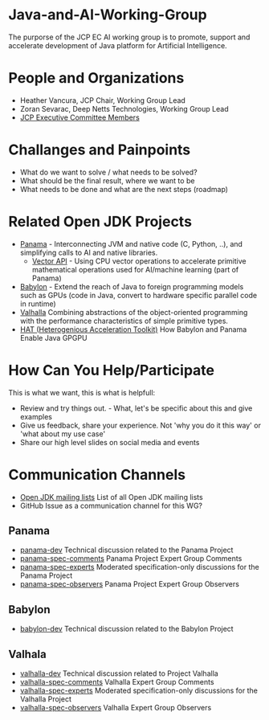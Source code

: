 # Java-and-AI-Working-Group
The purporse of the JCP EC AI working group is to promote, support and accelerate development of Java platform for Artificial Intelligence.

# People and Organizations

* Heather Vancura, JCP Chair, Working Group Lead
* Zoran Sevarac, Deep Netts Technologies, Working Group Lead
* [JCP Executive Committee Members](https://jcp.org/en/participation/committee#membership)

# Challanges and Painpoints

* What do we want to solve / what needs to be solved?
* What should be the final result, where we want to be
* What needs to be done and what are the next steps (roadmap)

# Related Open JDK Projects

* [Panama](https://openjdk.org/projects/panama/) - Interconnecting JVM and native code (C, Python, ..), and simplifying calls to AI and native libraries.
    * [Vector API](https://openjdk.org/jeps/469) - Using CPU vector operations to accelerate primitive mathematical operations used for AI/machine learning (part of Panama)
* [Babylon](https://openjdk.org/projects/babylon/) - Extend the reach of Java to foreign programming models such as GPUs (code in Java, convert to hardware specific parallel code in runtime)
* [Valhalla](https://openjdk.org/projects/valhalla/) Combining abstractions of the object-oriented programming with the performance characteristics of simple primitive types.
* [HAT (Heterogenious Acceleration Toolkit)](https://cr.openjdk.org/~psandoz/conferences/2024-JVMLS/JAVA_BABYLON_HAT-JVMLS-24-08-05.pdf) How Babylon and Panama Enable Java GPGPU

# How Can You Help/Participate

This is what we want, this is what is helpfull:

* Review and try things out. - What, let's be specific about this and give examples
* Give us feedback, share your experience. Not 'why you do it this way' or 'what about my use case'
* Share our high level slides on social media and events

# Communication Channels

* [Open JDK mailing lists](https://mail.openjdk.org/mailman/listinfo) List of all Open JDK mailing lists
* GitHub Issue as a communication channel for this WG?

## Panama
  
* [panama-dev](https://mail.openjdk.org/mailman/listinfo/panama-dev) Technical discussion related to the Panama Project
* [panama-spec-comments](https://mail.openjdk.org/mailman/listinfo/panama-spec-comments) Panama Project Expert Group Comments
* [panama-spec-experts](https://mail.openjdk.org/mailman/listinfo/panama-spec-experts) Moderated specification-only discussions for the Panama Project
* [panama-spec-observers](https://mail.openjdk.org/mailman/listinfo/panama-spec-observers) Panama Project Expert Group Observers

## Babylon

* [babylon-dev](https://mail.openjdk.org/mailman/listinfo/babylon-dev) Technical discussion related to the Babylon Project

## Valhala

* [valhalla-dev](https://mail.openjdk.org/mailman/listinfo/valhalla-dev) Technical discussion related to Project Valhalla
* [valhalla-spec-comments](https://mail.openjdk.org/mailman/listinfo/valhalla-spec-comments) Valhalla Expert Group Comments
* [valhalla-spec-experts](https://mail.openjdk.org/mailman/listinfo/valhalla-spec-experts) Moderated specification-only discussions for the Valhalla Project
* [valhalla-spec-observers](https://mail.openjdk.org/mailman/listinfo/valhalla-spec-observers) 	Valhalla Expert Group Observers